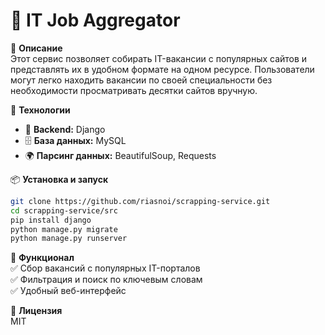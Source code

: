 
# 🏢 IT Job Aggregator

📌 **Описание**  
Этот сервис позволяет собирать IT-вакансии с популярных сайтов и представлять их в удобном формате на одном ресурсе. Пользователи могут легко находить вакансии по своей специальности без необходимости просматривать десятки сайтов вручную.  

🔧 **Технологии**  
- 🐍 **Backend:** Django  
- 🗄 **База данных:** MySQL  
- 🌍 **Парсинг данных:** BeautifulSoup, Requests  

📦 **Установка и запуск**  
```bash
git clone https://github.com/riasnoi/scrapping-service.git  
cd scrapping-service/src 
pip install django
python manage.py migrate  
python manage.py runserver  
```
📄 **Функционал**  
✅ Сбор вакансий с популярных IT-порталов  
✅ Фильтрация и поиск по ключевым словам  
✅ Удобный веб-интерфейс  

📜 **Лицензия**  
MIT  

